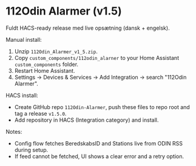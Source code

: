 # 112Odin Alarmer (v1.5)

Fuldt HACS-ready release med live opsætning (dansk + engelsk).

Manual install:
1. Unzip `112Odin_Alarmer_v1_5.zip`.
2. Copy `custom_components/112odin_alarner` to your Home Assistant `custom_components` folder.
3. Restart Home Assistant.
4. Settings → Devices & Services → Add Integration → search "112Odin Alarmer".

HACS install:
- Create GitHub repo `112Odin-Alarmer`, push these files to repo root and tag a release `v1.5.0`.
- Add repository in HACS (Integration category) and install.

Notes:
- Config flow fetches BeredskabsID and Stations live from ODIN RSS during setup.
- If feed cannot be fetched, UI shows a clear error and a retry option.
